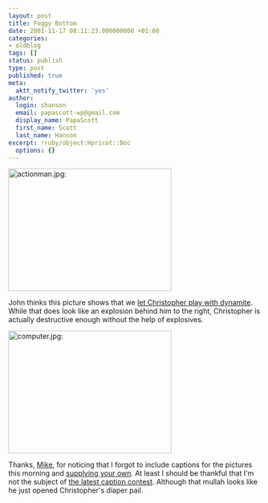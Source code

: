 ```yaml
---
layout: post
title: Foggy Bottom
date: 2001-11-17 08:11:23.000000000 +01:00
categories:
- oldblog
tags: []
status: publish
type: post
published: true
meta:
  aktt_notify_twitter: 'yes'
author:
  login: shanson
  email: papascott-wp@gmail.com
  display_name: PapaScott
  first_name: Scott
  last_name: Hanson
excerpt: !ruby/object:Hpricot::Doc
  options: {}
---
```

<p><img src="https://www.papascott.de/wordpress/wp-content/uploads/2001/11/actionman.jpg" height="244" width="325" border="0" alt="actionman.jpg: " /></p>
<p>John thinks this picture shows that we <a href="http://iowa.weblogger.com/2001/11/17">let Christopher play with dynamite</a>. While that does look like an explosion behind him to the right, Christopher is actually destructive enough without the help of explosives.</p>
<p><img src="https://www.papascott.de/wordpress/wp-content/uploads/2001/11/computer.jpg" height="244" width="325" border="0" alt="computer.jpg: " /></p>
<p>Thanks, <a href="http://blackholebrain.editthispage.com/"> Mike</a>, for noticing that I forgot to include captions for the pictures this morning and <a href="http://blackholebrain.editthispage.com/2001/11/16">supplying your own</a>. At least I should be thankful that I'm not the subject of <a href="http://blackholebrain.editthispage.com/2001/11/17">the latest caption contest</a>. Although that mullah looks like he just opened Christopher's diaper pail.</p>
